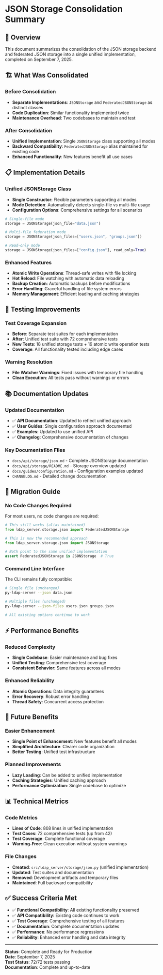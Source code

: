 # JSON Storage Consolidation Summary

## 🎯 **Overview**

This document summarizes the consolidation of the JSON storage backend and federated JSON storage into a single unified implementation, completed on September 7, 2025.

## 🏗️ **What Was Consolidated**

### **Before Consolidation**
- **Separate Implementations**: `JSONStorage` and `FederatedJSONStorage` as distinct classes
- **Code Duplication**: Similar functionality implemented twice
- **Maintenance Overhead**: Two codebases to maintain and test

### **After Consolidation**
- **Unified Implementation**: Single `JSONStorage` class supporting all modes
- **Backward Compatibility**: `FederatedJSONStorage` alias maintained for existing code
- **Enhanced Functionality**: New features benefit all use cases

## 📋 **Implementation Details**

### **Unified JSONStorage Class**
- **Single Constructor**: Flexible parameters supporting all modes
- **Mode Detection**: Automatically detects single-file vs multi-file usage
- **Configuration Options**: Comprehensive settings for all scenarios

```python
# Single-file mode
storage = JSONStorage(json_file="data.json")

# Multi-file federation mode  
storage = JSONStorage(json_files=["users.json", "groups.json"])

# Read-only mode
storage = JSONStorage(json_files=["config.json"], read_only=True)
```

### **Enhanced Features**
- **Atomic Write Operations**: Thread-safe writes with file locking
- **Hot Reload**: File watching with automatic data reloading
- **Backup Creation**: Automatic backups before modifications
- **Error Handling**: Graceful handling of file system errors
- **Memory Management**: Efficient loading and caching strategies

## 🧪 **Testing Improvements**

### **Test Coverage Expansion**
- **Before**: Separate test suites for each implementation
- **After**: Unified test suite with 72 comprehensive tests
- **New Tests**: 18 unified storage tests + 19 atomic write operation tests
- **Coverage**: All functionality tested including edge cases

### **Warning Resolution**
- **File Watcher Warnings**: Fixed issues with temporary file handling
- **Clean Execution**: All tests pass without warnings or errors

## 📚 **Documentation Updates**

### **Updated Documentation**
- ✅ **API Documentation**: Updated to reflect unified approach
- ✅ **User Guides**: Single configuration approach documented
- ✅ **Examples**: Updated to use unified API
- ✅ **Changelog**: Comprehensive documentation of changes

### **Key Documentation Files**
- `docs/api/storage/json.md` - Complete JSONStorage documentation
- `docs/api/storage/README.md` - Storage overview updated
- `docs/guides/configuration.md` - Configuration examples updated
- `CHANGELOG.md` - Detailed change documentation

## 🔄 **Migration Guide**

### **No Code Changes Required**
For most users, no code changes are required:

```python
# This still works (alias maintained)
from ldap_server.storage.json import FederatedJSONStorage

# This is now the recommended approach
from ldap_server.storage.json import JSONStorage

# Both point to the same unified implementation
assert FederatedJSONStorage is JSONStorage  # True
```

### **Command Line Interface**
The CLI remains fully compatible:

```bash
# Single file (unchanged)
py-ldap-server --json data.json

# Multiple files (unchanged)  
py-ldap-server --json-files users.json groups.json

# All existing options continue to work
```

## ⚡ **Performance Benefits**

### **Reduced Complexity**
- **Single Codebase**: Easier maintenance and bug fixes
- **Unified Testing**: Comprehensive test coverage
- **Consistent Behavior**: Same features across all modes

### **Enhanced Reliability**
- **Atomic Operations**: Data integrity guarantees
- **Error Recovery**: Robust error handling
- **Thread Safety**: Concurrent access protection

## 🎯 **Future Benefits**

### **Easier Enhancement**
- **Single Point of Enhancement**: New features benefit all modes
- **Simplified Architecture**: Clearer code organization
- **Better Testing**: Unified test infrastructure

### **Planned Improvements**
- **Lazy Loading**: Can be added to unified implementation
- **Caching Strategies**: Unified caching approach
- **Performance Optimization**: Single codebase to optimize

## 📊 **Technical Metrics**

### **Code Metrics**
- **Lines of Code**: 808 lines in unified implementation
- **Test Cases**: 72 comprehensive tests (up from 42)
- **Test Coverage**: Complete functional coverage
- **Warning-Free**: Clean execution without system warnings

### **File Changes**
- **Created**: `src/ldap_server/storage/json.py` (unified implementation)
- **Updated**: Test suites and documentation
- **Removed**: Development artifacts and temporary files
- **Maintained**: Full backward compatibility

## ✅ **Success Criteria Met**

- ✅ **Functional Compatibility**: All existing functionality preserved
- ✅ **API Compatibility**: Existing code continues to work
- ✅ **Test Coverage**: Comprehensive testing of all features
- ✅ **Documentation**: Complete documentation updates
- ✅ **Performance**: No performance regressions
- ✅ **Reliability**: Enhanced error handling and data integrity

---

**Status**: Complete and Ready for Production  
**Date**: September 7, 2025  
**Test Status**: 72/72 tests passing  
**Documentation**: Complete and up-to-date
